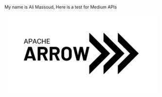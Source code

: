My name is Ali Massoud, Here is a test for Medium APIs

![alt text](images/arrow-logo_horizontal_black-txt_white-bg-977248554.png "ttt")